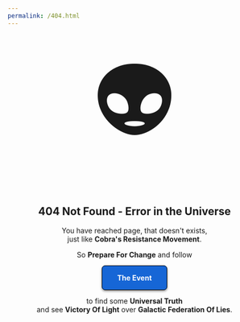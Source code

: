 ```yaml
---
permalink: /404.html
---
```

<section style="display:flex;flex-direction:row;flex-wrap:wrap;justify-content:center;align-items:center">
	<div style="font-size:13.0em;margin-left:20px;margin-right:20px"><a href="/" title="Illuminati BreakAway Complex fighting Galactic Federation of Lies" style="text-decoration:none">👽</a></div>
	<div style="flex-basis:65%;flex-grow:1;margin-left:20px;margin-right:20px">
		<h2 align="center">404 Not Found - Error in the Universe</h2>
		<p align="center">You have reached page, that doesn't exists,<br />just like <b>Cobra's Resistance Movement</b>.</p>
		<p align="center">So <b>Prepare For Change</b> and follow</p>
		<p align="center" style="padding-top:15px;padding-bottom:15px"><a href="/" title="Prepare For Change, follow The Event by clicking here" style="padding:15px 30px 15px 30px;color:#ffffff;background-color:#1666D6;border:1px solid #000;border-radius:7px;text-decoration:none;box-shadow:0px 2px 4px rgba(0, 0, 0, 0.5)"><b>The Event</b></a></p>
		<p align="center">to find some <strong>Universal Truth</strong><br />and see <b>Victory Of Light</b> over <b>Galactic Federation Of Lies</b>.</p>
	</div>
</section>

